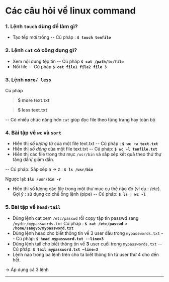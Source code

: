 # Các câu hỏi  về linux command
### 1. Lệnh `touch` dùng để làm gì?
-  Tạo tếp mới trống
-- Cú pháp : **`$ touch tenfile`**
### 2. Lệnh `cat` có công dụng gì?
- Xem nội dung tệp tin
-- Cú pháp **`$ cat /path/to/file`**
- Nối file
-- Cú pháp **`$ cat file1 file2 file 3`**
### 3. Lệnh `more/ less` 
Cú pháp
> **$ more text.txt**

 >**$ less text.txt**

-- Có nhiều chức năng hơn `cat` giúp đọc file theo từng trang hay toàn bộ

### 4. Bài tập về **`wc`** và **`sort`**
- Hiển thị *số lượng từ* của một file text.txt
-- Cú pháp :  **`$ wc -w text.txt`**
- Hiển thị *số dòng* của một file text.txt
-- Cú pháp: **`$ wc -l tenfile.txt`**
- Hiển thị các file trong thư mục `/usr/bin`  và sắp xếp kết quả theo thứ thự tăng dần/ giảm dần.

-- Cú pháp:
Sắp xếp a -> z : **`$ ls /usr/bin `**

Ngược lại: **`$ls /usr/bin -r  `**
- Hiển thị số lượng các file trong một thư mục cụ thể nào đó (ví dụ : /etc). Gợi ý : sử dụng cơ chế ống lệnh (pipe)
-- Cú pháp: **`$ ls | wc -l`**
### 5. Bài tập về `head/tail`
- Dùng lệnh cat xem `/etc/passwd` rồi copy tập tin passwd sang  `/mydir/mypasswords.txt`
Cú pháp : **`$ cat /etc/passwd > /home/sangvo/mypassword.txt`**
- Dùng lệnh head cho biết thông tin về 3 user đầu trong `mypasswords.txt`
-- Cú pháp: **`$ head mypassword.txt --line=3`**
- Dùng lệnh tail cho biết thông tin về **3** user cuối trong `mypasswords.txt`
-- Cú pháp: **`$ tail mypassword.txt –line=3`**
- Lệnh nào trong ba lệnh trên cho ta biết thông tin từ user thứ 4 cho đến hết.

-> Áp dụng cả 3 lênh 

---
